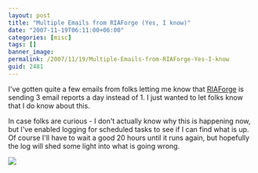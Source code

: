 ```yaml
---
layout: post
title: "Multiple Emails from RIAForge (Yes, I know)"
date: "2007-11-19T06:11:00+06:00"
categories: [misc]
tags: []
banner_image: 
permalink: /2007/11/19/Multiple-Emails-from-RIAForge-Yes-I-know
guid: 2481
---
```


I've gotten quite a few emails from folks letting me know that <a href="http://www.riaforge.org">RIAForge</a> is sending 3 email reports a day instead of 1. I just wanted to let folks know that I do know about this. 

In case folks are curious - I don't actually know why this is happening now, but I've enabled logging for scheduled tasks to see if I can find what is up. Of course I'll have to wait a good 20 hours until it runs again, but hopefully the log will shed some light into what is going wrong.

<img src="https://static.raymondcamden.com/images/Picture 13.png">